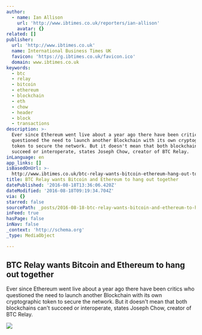 ```yaml
---
author:
  - name: Ian Allison
    url: 'http://www.ibtimes.co.uk/reporters/ian-allison'
    avatar: {}
related: []
publisher:
  url: 'http://www.ibtimes.co.uk'
  name: International Business Times UK
  favicon: 'https://g.ibtimes.co.uk/favicon.ico'
  domain: www.ibtimes.co.uk
keywords:
  - btc
  - relay
  - bitcoin
  - ethereum
  - blockchain
  - eth
  - chow
  - header
  - block
  - transactions
description: >-
  Ever since Ethereum went live about a year ago there have been critics who
  questioned the need to launch another Blockchain with its own cryptographic
  token to secure the network. But it doesn't mean that both blockchains can't
  succeed or interoperate, states Joseph Chow, creator of BTC Relay.
inLanguage: en
app_links: []
isBasedOnUrl: >-
  http://www.ibtimes.co.uk/btc-relay-wants-bitcoin-ethereum-hang-out-together-1576706
title: BTC Relay wants Bitcoin and Ethereum to hang out together
datePublished: '2016-08-18T13:36:06.420Z'
dateModified: '2016-08-18T09:19:34.704Z'
via: {}
starred: false
sourcePath: _posts/2016-08-18-btc-relay-wants-bitcoin-and-ethereum-to-hang-out-together.md
inFeed: true
hasPage: false
inNav: false
_context: 'http://schema.org'
_type: MediaObject

---
```

<article style=""><h1>BTC Relay wants Bitcoin and Ethereum to hang out together</h1><p>Ever since Ethereum went live about a year ago there have been critics who questioned the need to launch another Blockchain with its own cryptographic token to secure the network. But it doesn't mean that both blockchains can't succeed or interoperate, states Joseph Chow, creator of BTC Relay.</p><img src="http://d.ibtimes.co.uk/en/full/1542632/eth.jpg" /></article>